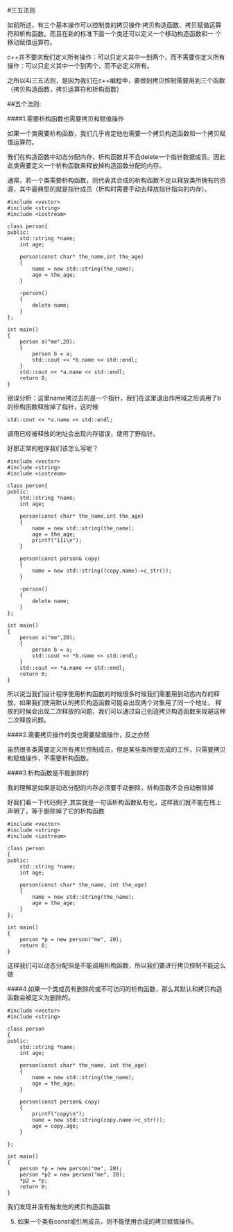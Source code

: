 #三五法则


如前所述，有三个基本操作可以控制类的拷贝操作:拷贝构造函数、拷贝赋值运算符和析构函数。而且在新的标准下面一个类还可以定义一个移动构造函数和一
个移动赋值运算符。

c++并不要求我们定义所有操作：可以只定义其中一到两个，而不需要你定义所有操作：可以只定义其中一个到两个，而不必定义所有。

之所以叫三五法则，是因为我们在c++编程中，要做到拷贝控制需要用到三个函数（拷贝构造函数，拷贝运算符和析构函数）

##五个法则:

####1.需要析构函数也需要拷贝和赋值操作

如果一个类需要析构函数，我们几乎肯定他也需要一个拷贝构造函数和一个拷贝赋值运算符。

我们在构造函数中动态分配内存，析构函数并不会delete一个指针数据成员。因此此类需要定义一个析构函数来释放掉构造函数分配的内存。

通常，若一个类需要析构函数，则代表其合成的析构函数不足以释放类所拥有的资源，其中最典型的就是指针成员（析构时需要手动去释放指针指向的内存）。

```
#include <vector>
#include <string>
#include <iostream>

class person{
public:
    std::string *name;
    int age;

    person(const char* the_name,int the_age)
    {
        name = new std::string(the_name);
        age = the_age;
    }

    ~person()
    {
        delete name;
    }
};

int main()
{
    person a("me",20);
    {
        person b = a;
        std::cout << *b.name << std::endl;
    }
    std::cout << *a.name << std::endl;
    return 0;
}
```

错误分析：这里name拷过去的是一个指针，我们在这里退出作用域之后调用了b的析构函数释放掉了指针，这时候
```
std::cout << *a.name << std::endl;
```
调用已经被释放的地址会出现内存错误，使用了野指针。

好那正常的程序我们该怎么写呢？
```
#include <vector>
#include <string>
#include <iostream>

class person{
public:
    std::string *name;
    int age;

    person(const char* the_name,int the_age)
    {
        name = new std::string(the_name);
        age = the_age;
        printf("111\n");
    }

    person(const person& copy)
    {
        name = new std::string((copy.name)->c_str());
    }

    ~person()
    {
        delete name;
    }
};

int main()
{
    person a("me",20);
    {
        person b = a;
        std::cout << *b.name << std::endl;
    }
    std::cout << *a.name << std::endl;
    return 0;
}
```

所以说当我们设计程序使用析构函数的时候很多时候我们需要用到动态内存的释放，如果我们使用默认的拷贝构造函数可能会出现两个对象用了同一个地址，
释放的时候会出现二次释放的问题，我们可以通过自己创造拷贝构造函数来规避这种二次释放问题。

####2.需要拷贝操作的类也需要赋值操作，反之亦然

虽然很多类需要定义所有拷贝控制成员，但是某些类所要完成的工作，只需要拷贝和赋值操作，不需要析构函数。

####3.析构函数是不能删除的

我的理解是如果是动态分配的内存必须要手动删除，析构函数不会自动删除掉

好我们看一下代码例子,其实就是一句话析构函数私有化，这样我们就不能在栈上声明了，等于删除掉了它的析构函数

```
#include <vector>
#include <string>
#include <iostream>

class person
{
public:
    std::string *name;
    int age;

    person(const char* the_name, int the_age)
    {
        name = new std::string(the_name);
        age = the_age;
    }
};

int main()
{
    person *p = new person("me", 20);
    return 0;
}
```

这样我们可以动态分配但是不能调用析构函数，所以我们要进行拷贝控制不能这么做

####4.如果一个类成员有删除的或不可访问的析构函数，那么其默认和拷贝构造函数会被定义为删除的。

```
#include <vector>
#include <string>

class person
{
public:
    std::string *name;
    int age;

    person(const char* the_name, int the_age)
    {
        name = new std::string(the_name);
        age = the_age;
    }

    person(const person& copy)
    {
        printf("copy\n");
        name = new std::string(copy.name->c_str());
        age = copy.age;
    }

};

int main()
{
    person *p = new person("me", 20);
    person *p2 = new person("me", 20);
    *p2 = *p;
    return 0;
}
```

我们发现并没有触发他的拷贝构造函数

5. 如果一个类有const或引用成员，则不能使用合成的拷贝赋值操作。
